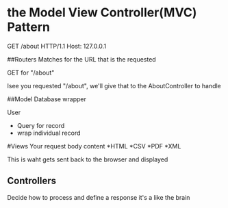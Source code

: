 # the Model View Controller(MVC) Pattern
 GET /about HTTP/1.1
 Host: 127.0.0.1

##Routers
 Matches for the URL that is the requested

 GET for "/about"

 Isee you requested "/about", we'll give that to the AboutController to handle

##Model
Database wrapper 

User
* Query for record
* wrap individual record


#Views
Your request body content
*HTML
*CSV
*PDF
*XML

This is waht gets sent back to the browser and displayed

## Controllers
Decide how to process and define a response
it's a like the brain